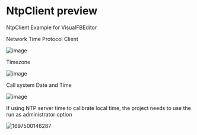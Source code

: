 # NtpClient preview
NtpClient Example for VisualFBEditor

Network Time Protocol Client

![image](https://github.com/chunmingwang/NtpClient/assets/35757455/6a00c633-ecfb-4972-974a-8393f85605ab)

Timezone

![image](https://github.com/chunmingwang/NtpClient/assets/35757455/b6a0b7fc-651f-4409-9127-a91049711fc1)

Call system Date and Time

![image](https://github.com/chunmingwang/NtpClient/assets/35757455/616fdaa0-0fa6-4de9-b442-9e635fb48e22)

If using NTP server time to calibrate local time, the project needs to use the run as administrator option

![1697500146287](https://github.com/chunmingwang/NtpClient/assets/35757455/4ab996a7-846b-4069-929c-961b5b46200c)
